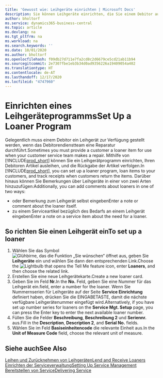 ```yaml
---
title: 'Gewusst wie: Leihgeräte einrichten | Microsoft Docs'
description: Sie können Leihgeräte einrichten, die Sie einem Debitor ausleihen können, wenn er Serviceartikel im Service hat.
author: bholtorf
ms.service: dynamics365-business-central
ms.topic: article
ms.devlang: na
ms.tgt_pltfrm: na
ms.workload: na
ms.search.keywords: ''
ms.date: 10/01/2020
ms.author: bholtorf
ms.openlocfilehash: f09db27d711e7fa2cd8c2d6679ce5cd21ab11b94
ms.sourcegitcommit: 2e7307fbe1eb3b34d0ad9356226a19409054a402
ms.translationtype: HT
ms.contentlocale: de-AT
ms.lasthandoff: 12/17/2020
ms.locfileid: "4747960"
---
```

# <a name="set-up-a-loaner-program"></a><span data-ttu-id="89c97-103">Einrichten eines Leihgeräteprogramms</span><span class="sxs-lookup"><span data-stu-id="89c97-103">Set Up a Loaner Program</span></span>
<span data-ttu-id="89c97-104">Gelegentlich muss einem Debitor ein Leihgerät zur Verfügung gestellt werden, wenn das Debitorendienstteam eine Reparatur durchführt.</span><span class="sxs-lookup"><span data-stu-id="89c97-104">Sometimes you must provide a customer a loaner item for use when your customer service team makes a repair.</span></span> <span data-ttu-id="89c97-105">Mithilfe von [!INCLUDE[prod_short](includes/prod_short.md)] können Sie ein Leihgerätprogramm einrichten, Ihren Debitoren Artikel ausleihen, und die Rückgabe der Artikel verfolgen.</span><span class="sxs-lookup"><span data-stu-id="89c97-105">In [!INCLUDE[prod_short](includes/prod_short.md)], you can set up a loaner program, loan items to your customers, and track receipts when customers return the items.</span></span> <span data-ttu-id="89c97-106">Darüber hinaus können Sie Bemerkungen über Leihgeräte in einer von zwei Arten hinzuzufügen:</span><span class="sxs-lookup"><span data-stu-id="89c97-106">Additionally, you can add comments about loaners in one of two ways:</span></span>  
  
* <span data-ttu-id="89c97-107">oder Bemerkung zum Leihgerät selbst eingeben</span><span class="sxs-lookup"><span data-stu-id="89c97-107">Enter a note or comment about the loaner itself.</span></span>  
* <span data-ttu-id="89c97-108">zu einem Serviceartikel bezüglich des Bedarfs an einem Leihgerät eingeben</span><span class="sxs-lookup"><span data-stu-id="89c97-108">Enter a note on a service item about the need for a loaner.</span></span>  

## <a name="to-set-up-a-loaner"></a><span data-ttu-id="89c97-109">So richten Sie einen Leihgerät ein</span><span class="sxs-lookup"><span data-stu-id="89c97-109">To set up a loaner</span></span>  
1. <span data-ttu-id="89c97-110">Wählen Sie das Symbol ![Glühbirne, das die Funktion „Sie wünschen“ öffnet](media/ui-search/search_small.png "Tell Me-Funktion") aus, geben Sie **Leihgeräte** ein und wählen Sie dann den entsprechenden Link.</span><span class="sxs-lookup"><span data-stu-id="89c97-110">Choose the ![Lightbulb that opens the Tell Me feature](media/ui-search/search_small.png "Tell me what you want to do") icon, enter **Loaners**, and then choose the related link.</span></span>  
2. <span data-ttu-id="89c97-111">Erstellen Sie eine neue Leihgerätekarte.</span><span class="sxs-lookup"><span data-stu-id="89c97-111">Create a new loaner card.</span></span> 
3. <span data-ttu-id="89c97-112">Geben Sie im Feld **Nr.**</span><span class="sxs-lookup"><span data-stu-id="89c97-112">In the **No.**</span></span> <span data-ttu-id="89c97-113">Feld,  geben Sie eine Nummer für das Leihgerät ein.</span><span class="sxs-lookup"><span data-stu-id="89c97-113">field, enter a number for the loaner.</span></span> <span data-ttu-id="89c97-114">Wenn Sie Nummernserien für Leihgeräte auf der Seite **Service Einrichtung** definiert haben, drücken Sie die EINGABETASTE, damit die nächste verfügbare Leihgerätenummer eingefügt wird.</span><span class="sxs-lookup"><span data-stu-id="89c97-114">Alternatively, if you have set up number series for loaners on the **Service Mgt. Setup** page, you can press the Enter key to enter the next available loaner number.</span></span>  
4. <span data-ttu-id="89c97-115">Füllen Sie die Felder **Beschreibung**, **Beschreibung 2** und **Seriennr.** aus.</span><span class="sxs-lookup"><span data-stu-id="89c97-115">Fill in the **Description**, **Description 2**, and **Serial No.** fields.</span></span>  
5. <span data-ttu-id="89c97-116">Wählen Sie im Feld **Basiseinheitencode** die relevante Einheit aus.</span><span class="sxs-lookup"><span data-stu-id="89c97-116">In the **Unit of Measure Code** field, choose the relevant unit of measure.</span></span>  
  
## <a name="see-also"></a><span data-ttu-id="89c97-117">Siehe auch</span><span class="sxs-lookup"><span data-stu-id="89c97-117">See Also</span></span>
[<span data-ttu-id="89c97-118">Leihen und Zurücknehmen von Leihgeräten</span><span class="sxs-lookup"><span data-stu-id="89c97-118">Lend and Receive Loaners</span></span>](service-how-to-lend-receive-loaners.md)  
[<span data-ttu-id="89c97-119">Einrichten der Serviceverwaltung</span><span class="sxs-lookup"><span data-stu-id="89c97-119">Setting Up Service Management</span></span>](service-setup-service.md)  
[<span data-ttu-id="89c97-120">Bereitstellen von Service</span><span class="sxs-lookup"><span data-stu-id="89c97-120">Delivering Service</span></span>](service-deliver-service.md)  

